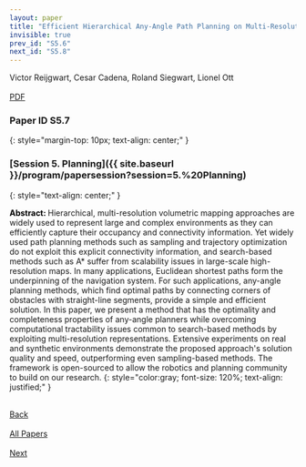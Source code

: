 ```yaml
---
layout: paper
title: "Efficient Hierarchical Any-Angle Path Planning on Multi-Resolution 3D Grids"
invisible: true
prev_id: "S5.6"
next_id: "S5.8"
---
```

<div class="paper-authors">
  <div class="paper-author-box">
    <div class="paper-author-name">Victor Reijgwart, Cesar Cadena, Roland Siegwart, Lionel Ott</div>
    <div class="paper-author-uni"></div>
  </div>
</div>

<div class="paper-pdf-modern">
  <div class="paper-menu-icon">
    <a href="https://www.roboticsproceedings.org/rss25/p499.pdf" title="Download PDF" target="_blank">
      <i class="fa fa-file-pdf-o"></i><br>
      <span class="paper-menu-label">PDF</span>
    </a>
  </div>
</div>

### Paper ID S5.7
{: style="margin-top: 10px; text-align: center;" }

### [Session 5. Planning]({{ site.baseurl }}/program/papersession?session=5.%20Planning)
{: style="text-align: center;" }

<b style="color: black;">Abstract: </b>Hierarchical, multi-resolution volumetric mapping approaches are widely used to represent large and complex environments as they can efficiently capture their occupancy and connectivity information. Yet widely used path planning methods such as sampling and trajectory optimization do not exploit this explicit connectivity information, and search-based methods such as A* suffer from scalability issues in large-scale high-resolution maps. In many applications, Euclidean shortest paths form the underpinning of the navigation system. For such applications, any-angle planning methods, which find optimal paths by connecting corners of obstacles with straight-line segments, provide a simple and efficient solution. In this paper, we present a method that has the optimality and completeness properties of any-angle planners while overcoming computational tractability issues common to search-based methods by exploiting multi-resolution representations. Extensive experiments on real and synthetic environments demonstrate the proposed approach's solution quality and speed, outperforming even sampling-based methods. The framework is open-sourced to allow the robotics and planning community to build on our research.
{: style="color:gray; font-size: 120%; text-align: justified;" }

<div class="paper-menu">
  <div class="paper-menu-inner">
    <a href="{{ site.baseurl }}/program/papers/S5.6/" title="Previous Paper">
            <div class="paper-menu-icon">
                <i class="fa fa-chevron-left"></i><br>
                <span class="paper-menu-label">Back</span>
            </div>
        </a>
    <a href="{{ site.baseurl }}/program/papers" title="All Papers">
      <div class="paper-menu-icon">
        <i class="fa fa-list"></i><br>
        <span class="paper-menu-label">All Papers</span>
      </div>
    </a>
    <a href="{{ site.baseurl }}/program/papers/S5.8/" title="Next Paper">
            <div class="paper-menu-icon">
                <i class="fa fa-chevron-right"></i><br>
                <span class="paper-menu-label">Next</span>
            </div>
        </a>
  </div>
</div>
